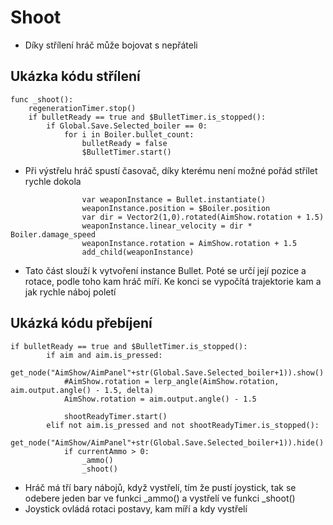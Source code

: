 # Shoot
- Díky střílení hráč může bojovat s nepřáteli
## Ukázka kódu střílení
```gdscript
func _shoot():
	regenerationTimer.stop()
	if bulletReady == true and $BulletTimer.is_stopped():
		if Global.Save.Selected_boiler == 0:
			for i in Boiler.bullet_count:
				bulletReady = false
				$BulletTimer.start()
```
- Při výstřelu hráč spustí časovač, díky kterému není možné pořád střílet rychle dokola
```gdscript
				var weaponInstance = Bullet.instantiate()
				weaponInstance.position = $Boiler.position
				var dir = Vector2(1,0).rotated(AimShow.rotation + 1.5)
				weaponInstance.linear_velocity = dir * Boiler.damage_speed
				weaponInstance.rotation = AimShow.rotation + 1.5
				add_child(weaponInstance)
```
- Tato část slouží k vytvoření instance Bullet. Poté se určí její pozice a rotace, podle toho kam hráč míří. Ke konci se vypočítá trajektorie kam a jak rychle náboj poletí
## Ukázká kódu přebíjení
```gdscript
if bulletReady == true and $BulletTimer.is_stopped():
		if aim and aim.is_pressed:
			get_node("AimShow/AimPanel"+str(Global.Save.Selected_boiler+1)).show()
			#AimShow.rotation = lerp_angle(AimShow.rotation, aim.output.angle() - 1.5, delta)
			AimShow.rotation = aim.output.angle() - 1.5
			
			shootReadyTimer.start()
		elif not aim.is_pressed and not shootReadyTimer.is_stopped():
			get_node("AimShow/AimPanel"+str(Global.Save.Selected_boiler+1)).hide()
			if currentAmmo > 0:
				_ammo()
				_shoot()
```
- Hráč má tří bary nábojů, když vystřelí, tím že pustí joystick, tak se odebere jeden bar ve funkci _ammo() a vystřelí ve funkci _shoot()
- Joystick ovládá rotaci postavy, kam míří a kdy vystřelí



